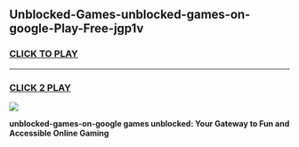 
## Unblocked-Games-unblocked-games-on-google-Play-Free-jgp1v
<h3>
<a href="https://premium76.site?title=unblocked-games-on-google&ref=19M">CLICK TO PLAY</a></h3>
<hr>

<h3>
<a href="https://premium76.site?title=unblocked-games-on-google&ref=19M">CLICK 2 PLAY</a>
  
</h3>

<a href="https://premium76.site?title=unblocked-games-on-google&ref=19M"><img src="https://clearcache.store/games.png"></a>


**unblocked-games-on-google games unblocked: Your Gateway to Fun and Accessible Online Gaming**
